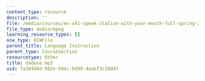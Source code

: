 ```yaml
---
content_type: resource
description: ''
file: /media/courses/es-s41-speak-italian-with-your-mouth-full-spring-2012/fa3d4d4d982e944cbd994eabf3c10d47_dadove.mp3
file_type: audio/mpeg
learning_resource_types: []
ocw_type: OCWFile
parent_title: Language Instruction
parent_type: CourseSection
resourcetype: Other
title: dadove.mp3
uid: fa3d4d4d-982e-944c-bd99-4eabf3c10d47
---
```

